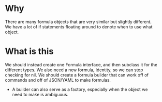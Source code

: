 # Why
There are many formula objects that are very similar but slightly different.
We have a lot of if statements floating around to denote when to use what object.

# What is this
We should instead create one Formula interface, and then subclass it for the different types.
We also need a new formula, Identity, so we can stop checking for nil.
We should create a formula builder that can work off of commands and off of JSON/YAML to make formulas.
- A builder can also serve as a factory, especially when the object we need to make is ambiguous.